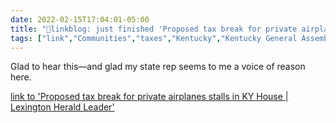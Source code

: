 ```yaml
---
date: 2022-02-15T17:04:01-05:00
title: "🔗linkblog: just finished 'Proposed tax break for private airplanes stalls in KY House | Lexington Herald Leader'"
tags: ["link","Communities","taxes","Kentucky","Kentucky General Assembly"]
---
```

Glad to hear this—and glad my state rep seems to me a voice of reason here.
 
[link to 'Proposed tax break for private airplanes stalls in KY House | Lexington Herald Leader'](https://www.kentucky.com/news/politics-government/article258415298.html)
